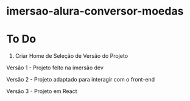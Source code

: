 # imersao-alura-conversor-moedas

# To Do

1. Criar Home de Seleção de Versão do Projeto
   
Versão 1 - Projeto feito na imersão dev

Versão 2 - Projeto adaptado para interagir com o front-end

Versão 3 - Projeto em React
